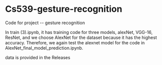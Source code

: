 # Cs539-gesture-recognition
Code for project -- gesture recognition

In train (3).ipynb, it has training code for three models, alexNet, VGG-16, ResNet, and we choose AlexNet for the dataset because it has the highest accuracy. Therefore, we again test the alexnet model for the code in AlexNet_final_model_prediction.ipynb.

data is provided in the Releases
